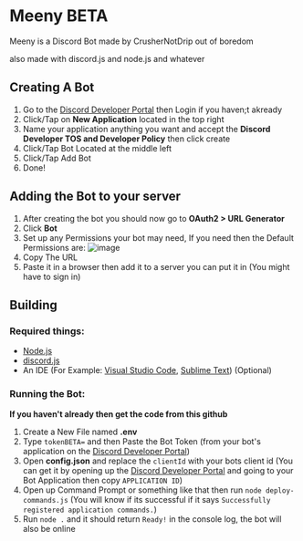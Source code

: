 # **Meeny BETA**
Meeny is a Discord Bot made by CrusherNotDrip out of boredom

also made with discord.js and node.js and whatever
## **Creating A Bot**
1. Go to the [Discord Developer Portal](https://discord.com/developers/applications) then Login if you haven;t akready
2. Click/Tap on **New Application** located in the top right
3. Name your application anything you want and accept the **Discord Developer TOS and Developer Policy** then click create
4. Click/Tap Bot Located at the middle left
5. Click/Tap Add Bot
6. Done!

## **Adding the Bot to your  server**
1. After creating the bot you should now go to **OAuth2 > URL Generator**
2. Click **Bot**
3. Set up any Permissions your bot may need, If you need then the Default Permissions are: ![image](https://user-images.githubusercontent.com/90648119/204411506-260999cd-ebc4-4c09-aa9d-f909363a729b.png)
4. Copy The URL
5. Paste it in a browser then add it to a server you can put it in (You might have to sign in)

## **Building**
### **Required things:**
- [Node.js](https://nodejs.org/en/)
- [discord.js](https://discord.js.org/#/)
- An IDE (For Example: [Visual Studio Code](https://code.visualstudio.com), [Sublime Text](https://www.sublimetext.com)) (Optional)

### **Running the Bot:**
**If you haven't already then get the code from this github**
1. Create a New File named **.env**
2. Type `tokenBETA=` and then Paste the Bot Token (from your bot's application on the [Discord Developer Portal](https://discord.com/developers/applications))
3. Open **config.json** and replace the `clientId` with your bots client id (You can get it by opening up the [Discord Developer Portal](https://discord.com/developers/applications) and going to your Bot Application then copy `APPLICATION ID`)
4. Open up Command Prompt or something like that then run `node deploy-commands.js` (You will know if its successful if it says `Successfully registered application commands.`)
5. Run `node .` and it should return `Ready!` in the console log, the bot will also be online